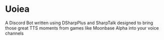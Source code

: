 # Uoiea
A Discord Bot written using DSharpPlus and SharpTalk designed to bring those great TTS moments from games like Moonbase Alpha into your voice channels
